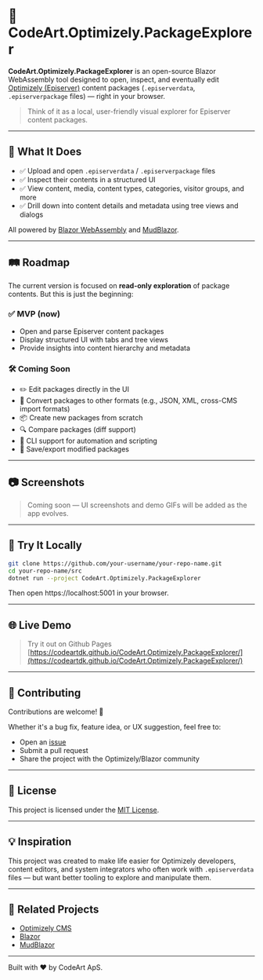 ﻿# 🧰 CodeArt.Optimizely.PackageExplorer

**CodeArt.Optimizely.PackageExplorer** is an open-source Blazor WebAssembly tool designed to open, inspect, and eventually edit [Optimizely (Episerver)](https://www.optimizely.com/) content packages (`.episerverdata`, `.episerverpackage` files) — right in your browser.

> Think of it as a local, user-friendly visual explorer for Episerver content packages.

---

## 🚀 What It Does

- ✅ Upload and open `.episerverdata` / `.episerverpackage` files  
- ✅ Inspect their contents in a structured UI  
- ✅ View content, media, content types, categories, visitor groups, and more  
- ✅ Drill down into content details and metadata using tree views and dialogs  

All powered by [Blazor WebAssembly](https://dotnet.microsoft.com/apps/aspnet/web-apps/blazor) and [MudBlazor](https://mudblazor.com/).

---

## 🛤 Roadmap

The current version is focused on **read-only exploration** of package contents. But this is just the beginning:

### ✅ MVP (now)
- Open and parse Episerver content packages
- Display structured UI with tabs and tree views
- Provide insights into content hierarchy and metadata

### 🛠 Coming Soon
- ✏️ Edit packages directly in the UI
- 🔁 Convert packages to other formats (e.g., JSON, XML, cross-CMS import formats)
- 📦 Create new packages from scratch
- 🔍 Compare packages (diff support)
- 🤖 CLI support for automation and scripting
- 💾 Save/export modified packages

---

## 📷 Screenshots

> Coming soon — UI screenshots and demo GIFs will be added as the app evolves.

---

## 🧪 Try It Locally

```bash
git clone https://github.com/your-username/your-repo-name.git
cd your-repo-name/src
dotnet run --project CodeArt.Optimizely.PackageExplorer
```

Then open https://localhost:5001 in your browser.

---

## 🌐 Live Demo

> Try it out on Github Pages [https://codeartdk.github.io/CodeArt.Optimizely.PackageExplorer/](https://codeartdk.github.io/CodeArt.Optimizely.PackageExplorer/)

---

## 🤝 Contributing

Contributions are welcome! 🎉

Whether it's a bug fix, feature idea, or UX suggestion, feel free to:

- Open an [issue](https://github.com/your-username/your-repo-name/issues)
- Submit a pull request
- Share the project with the Optimizely/Blazor community

---

## 📄 License

This project is licensed under the [MIT License](LICENSE).

---

## 💡 Inspiration

This project was created to make life easier for Optimizely developers, content editors, and system integrators who often work with `.episerverdata` files — but want better tooling to explore and manipulate them.

---

## 🔗 Related Projects

- [Optimizely CMS](https://github.com/optimizely)
- [Blazor](https://dotnet.microsoft.com/apps/aspnet/web-apps/blazor)
- [MudBlazor](https://mudblazor.com/)

---

Built with ❤️ by CodeArt ApS.
